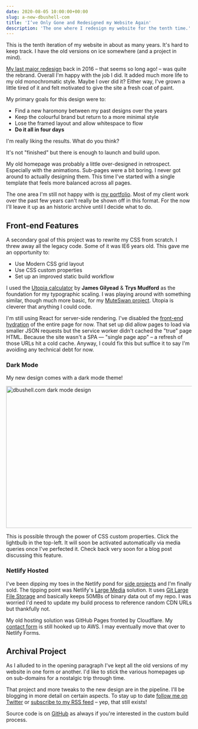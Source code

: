 ```yaml
---
date: 2020-08-05 10:00:00+00:00
slug: a-new-dbushell-com
title: 'I’ve Only Gone and Redesigned my Website Again'
description: 'The one where I redesign my website for the tenth time.'
---
```

This is the tenth iteration of my website in about as many years. It's hard to keep track. I have the old versions on ice somewhere (and a project in mind).

[My last major redesign](/2016/02/29/a-bit-of-a-new-look/) back in 2016 – that seems so long ago! – was quite the rebrand. Overall I'm happy with the job I did. It added much more life to my old monochromatic style. Maybe I over did it? Either way, I've grown a little tired of it and felt motivated to give the site a fresh coat of paint.

My primary goals for this design were to:

* Find a new haromony between my past designs over the years
* Keep the colourful brand but return to a more minimal style
* Lose the framed layout and allow whitespace to flow
* **Do it all in four days**

I'm really liking the results. What do you think?

It's not "finished" but there is enough to launch and build upon.

My old homepage was probably a little over-designed in retrospect. Especially with the animations. Sub-pages were a bit boring. I never got around to actually designing them. This time I've started with a single template that feels more balanced across all pages.

The one area I'm still not happy with is [my portfolio](/showcase/). Most of my client work over the past few years can't really be shown off in this format. For the now I'll leave it up as an historic archive until I decide what to do.

## Front-end Features

A secondary goal of this project was to rewrite my CSS from scratch. I threw away all the legacy code. Some of it was IE6 years old. This gave me an opportunity to:

* Use Modern CSS grid layout
* Use CSS custom properties
* Set up an improved static build workflow

I used the [Utopia calculator](https://utopia.fyi/) by **James Gilyead** & **Trys Mudford** as the foundation for my typographic scaling. I was playing around with something similar, though much more basic, for my [MuteSwan project](https://muteswan.app/). Utopia is cleverer that anything I could code.

I'm still using React for server-side rendering. I've disabled the [front-end hydration](/2018/05/21/pwa-progressive-web-apps/) of the entire page for now. That set up did allow pages to load via smaller JSON requests but the service worker didn't cached the "true" page HTML. Because the site wasn't a SPA — "single page app" – a refresh of those URLs hit a cold cache. Anyway, I could fix this but suffice it to say I'm avoiding any technical debt for now.

### Dark Mode

My new design comes with a dark mode theme!

<p class="Image">
  <img loading="lazy" srcset="
    /images/blog/2020/dbushell-2k20-darkmode@1x.png,
    /images/blog/2020/dbushell-2k20-darkmode@2x.png 2x"
    src="/images/blog/2020/dbushell-2k20-darkmode@1x.png.png"
    alt="dbushell.com dark mode design"
    width="1024"
    height="384">
</p>

This is possible through the power of CSS custom properties. Click the lightbulb in the top-left. It will soon be activated automatically via media queries once I've perfected it. Check back very soon for a blog post discussing this feature.

### Netlify Hosted

I've been dipping my toes in the Netlify pond for [side projects](/2020/06/08/pwa-web-crypto-encryption-auto-sign-in-redux-persist/) and I'm finally sold. The tipping point was Netlify's [Large Media](https://docs.netlify.com/large-media/overview/) solution. It uses [Git Large File Storage](https://git-lfs.github.com/) and basically keeps 50MBs of binary data out of my repo. I was worried I'd need to update my build process to reference random CDN URLs but thankfully not.

My old hosting solution was GitHub Pages fronted by Cloudflare. My [contact form](/contact/) is still hooked up to AWS. I may eventually move that over to Netlify Forms.

## Archival Project

As I alluded to in the opening paragraph I've kept all the old versions of my website in one form or another. I'd like to stick the various homepages up on sub-domains for a nostalgic trip through time.

That project and more tweaks to the new design are in the pipeline. I'll be blogging in more detail on certain aspects. To stay up to date [follow me on Twitter](https://twitter.com/dbushell) or [subscribe to my RSS feed](https://dbushell.com/rss.xml) – yep, that still exists!

Source code is on [GitHub](https://github.com/dbushell/dbushell-2k20) as always if you're interested in the custom build process.
